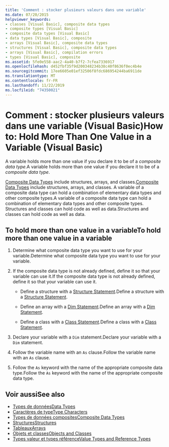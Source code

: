 ```yaml
---
title: 'Comment : stocker plusieurs valeurs dans une variable'
ms.date: 07/20/2015
helpviewer_keywords:
- classes [Visual Basic], composite data types
- composite types [Visual Basic]
- composite data types [Visual Basic]
- data types [Visual Basic], composite
- arrays [Visual Basic], composite data types
- structures [Visual Basic], composite data types
- arrays [Visual Basic], compilation errors
- types [Visual Basic], composite
ms.assetid: 5fe0e558-aac2-4a40-b7f2-7cfea7336917
ms.openlocfilehash: d452fbf35f9d200348234b38c40f8636f0ec4b4e
ms.sourcegitcommit: 17ee6605e01ef32506f8fdc686954244ba6911de
ms.translationtype: MT
ms.contentlocale: fr-FR
ms.lasthandoff: 11/22/2019
ms.locfileid: "74350021"
---
```

# <a name="how-to-hold-more-than-one-value-in-a-variable-visual-basic"></a><span data-ttu-id="b9ccb-102">Comment : stocker plusieurs valeurs dans une variable (Visual Basic)</span><span class="sxs-lookup"><span data-stu-id="b9ccb-102">How to: Hold More Than One Value in a Variable (Visual Basic)</span></span>

<span data-ttu-id="b9ccb-103">A variable holds more than one value if you declare it to be of a *composite data type*.</span><span class="sxs-lookup"><span data-stu-id="b9ccb-103">A variable holds more than one value if you declare it to be of a *composite data type*.</span></span>

<span data-ttu-id="b9ccb-104">[Composite Data Types](../../../../visual-basic/programming-guide/language-features/data-types/composite-data-types.md) include structures, arrays, and classes.</span><span class="sxs-lookup"><span data-stu-id="b9ccb-104">[Composite Data Types](../../../../visual-basic/programming-guide/language-features/data-types/composite-data-types.md) include structures, arrays, and classes.</span></span> <span data-ttu-id="b9ccb-105">A variable of a composite data type can hold a combination of elementary data types and other composite types.</span><span class="sxs-lookup"><span data-stu-id="b9ccb-105">A variable of a composite data type can hold a combination of elementary data types and other composite types.</span></span> <span data-ttu-id="b9ccb-106">Structures and classes can hold code as well as data.</span><span class="sxs-lookup"><span data-stu-id="b9ccb-106">Structures and classes can hold code as well as data.</span></span>

## <a name="to-hold-more-than-one-value-in-a-variable"></a><span data-ttu-id="b9ccb-107">To hold more than one value in a variable</span><span class="sxs-lookup"><span data-stu-id="b9ccb-107">To hold more than one value in a variable</span></span>

1. <span data-ttu-id="b9ccb-108">Determine what composite data type you want to use for your variable.</span><span class="sxs-lookup"><span data-stu-id="b9ccb-108">Determine what composite data type you want to use for your variable.</span></span>

2. <span data-ttu-id="b9ccb-109">If the composite data type is not already defined, define it so that your variable can use it.</span><span class="sxs-lookup"><span data-stu-id="b9ccb-109">If the composite data type is not already defined, define it so that your variable can use it.</span></span>

    - <span data-ttu-id="b9ccb-110">Define a structure with a [Structure Statement](../../../../visual-basic/language-reference/statements/structure-statement.md).</span><span class="sxs-lookup"><span data-stu-id="b9ccb-110">Define a structure with a [Structure Statement](../../../../visual-basic/language-reference/statements/structure-statement.md).</span></span>

    - <span data-ttu-id="b9ccb-111">Define an array with a [Dim Statement](../../../../visual-basic/language-reference/statements/dim-statement.md).</span><span class="sxs-lookup"><span data-stu-id="b9ccb-111">Define an array with a [Dim Statement](../../../../visual-basic/language-reference/statements/dim-statement.md).</span></span>

    - <span data-ttu-id="b9ccb-112">Define a class with a [Class Statement](../../../../visual-basic/language-reference/statements/class-statement.md).</span><span class="sxs-lookup"><span data-stu-id="b9ccb-112">Define a class with a [Class Statement](../../../../visual-basic/language-reference/statements/class-statement.md).</span></span>

3. <span data-ttu-id="b9ccb-113">Declare your variable with a `Dim` statement.</span><span class="sxs-lookup"><span data-stu-id="b9ccb-113">Declare your variable with a `Dim` statement.</span></span>

4. <span data-ttu-id="b9ccb-114">Follow the variable name with an `As` clause.</span><span class="sxs-lookup"><span data-stu-id="b9ccb-114">Follow the variable name with an `As` clause.</span></span>

5. <span data-ttu-id="b9ccb-115">Follow the `As` keyword with the name of the appropriate composite data type.</span><span class="sxs-lookup"><span data-stu-id="b9ccb-115">Follow the `As` keyword with the name of the appropriate composite data type.</span></span>

## <a name="see-also"></a><span data-ttu-id="b9ccb-116">Voir aussi</span><span class="sxs-lookup"><span data-stu-id="b9ccb-116">See also</span></span>

- [<span data-ttu-id="b9ccb-117">Types de données</span><span class="sxs-lookup"><span data-stu-id="b9ccb-117">Data Types</span></span>](../../../../visual-basic/language-reference/data-types/index.md)
- [<span data-ttu-id="b9ccb-118">Caractères de type</span><span class="sxs-lookup"><span data-stu-id="b9ccb-118">Type Characters</span></span>](../../../../visual-basic/programming-guide/language-features/data-types/type-characters.md)
- [<span data-ttu-id="b9ccb-119">Types de données composites</span><span class="sxs-lookup"><span data-stu-id="b9ccb-119">Composite Data Types</span></span>](../../../../visual-basic/programming-guide/language-features/data-types/composite-data-types.md)
- [<span data-ttu-id="b9ccb-120">Structures</span><span class="sxs-lookup"><span data-stu-id="b9ccb-120">Structures</span></span>](../../../../visual-basic/programming-guide/language-features/data-types/structures.md)
- [<span data-ttu-id="b9ccb-121">Tableaux</span><span class="sxs-lookup"><span data-stu-id="b9ccb-121">Arrays</span></span>](../../../../visual-basic/programming-guide/language-features/arrays/index.md)
- [<span data-ttu-id="b9ccb-122">Objets et classes</span><span class="sxs-lookup"><span data-stu-id="b9ccb-122">Objects and Classes</span></span>](../../../../visual-basic/programming-guide/language-features/objects-and-classes/index.md)
- [<span data-ttu-id="b9ccb-123">Types valeur et types référence</span><span class="sxs-lookup"><span data-stu-id="b9ccb-123">Value Types and Reference Types</span></span>](../../../../visual-basic/programming-guide/language-features/data-types/value-types-and-reference-types.md)
